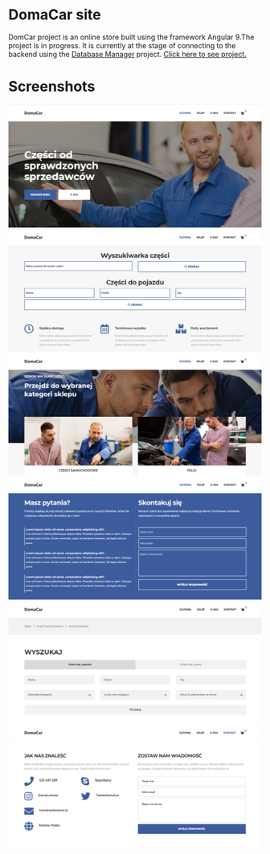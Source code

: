 # DomaCar site
DomCar project is an online store built using the framework Angular 9.The project is in progress. 
It is currently at the stage of connecting to the backend using the [Database Manager](https://github.com/Kosiarznerek/nestjs-database-manager) project. 
[Click here to see project.](https://kosiarznerek.github.io/angular-domacar-site/)

# Screenshots
![Screenshot_0](https://raw.githubusercontent.com/Kosiarznerek/angular-domacar-site/master/screenshots/0.png)
![Screenshot_1](https://raw.githubusercontent.com/Kosiarznerek/angular-domacar-site/master/screenshots/1.png)
![Screenshot_2](https://raw.githubusercontent.com/Kosiarznerek/angular-domacar-site/master/screenshots/2.png)
![Screenshot_3](https://raw.githubusercontent.com/Kosiarznerek/angular-domacar-site/master/screenshots/3.png)
![Screenshot_4](https://raw.githubusercontent.com/Kosiarznerek/angular-domacar-site/master/screenshots/4.png)
![Screenshot_5](https://raw.githubusercontent.com/Kosiarznerek/angular-domacar-site/master/screenshots/5.png)

